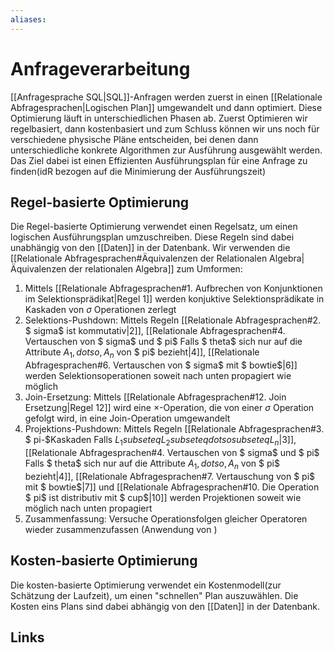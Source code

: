 ```yaml
---
aliases: 
---
```

# Anfrageverarbeitung 
[[Anfragesprache SQL|SQL]]-Anfragen werden zuerst in einen [[Relationale Abfragesprachen|Logischen Plan]] umgewandelt und dann optimiert. Diese Optimierung läuft in unterschiedlichen Phasen ab. 
Zuerst Optimieren wir regelbasiert, dann kostenbasiert und zum Schluss können wir uns noch für verschiedene physische Pläne entscheiden, bei denen dann unterschiedliche konkrete Algorithmen zur Ausführung ausgewählt werden.
Das Ziel dabei ist einen Effizienten Ausführungsplan für eine Anfrage zu finden(idR bezogen auf die Minimierung der Ausführungszeit)
## Regel-basierte Optimierung
Die Regel-basierte Optimierung verwendet einen Regelsatz, um einen logischen Ausführungsplan umzuschreiben. Diese Regeln sind dabei unabhängig von den [[Daten]] in der Datenbank.
Wir verwenden die [[Relationale Abfragesprachen#Äquivalenzen der Relationalen Algebra|Äquivalenzen der relationalen Algebra]] zum Umformen:
1. Mittels  [[Relationale Abfragesprachen#1. Aufbrechen von Konjunktionen im Selektionsprädikat|Regel 1]] werden konjuktive Selektionsprädikate in Kaskaden von $\sigma$ Operationen zerlegt
2. Selektions-Pushdown: Mittels Regeln  [[Relationale Abfragesprachen#2. $ sigma$ ist kommutativ|2]],  [[Relationale Abfragesprachen#4. Vertauschen von $ sigma$ und $ pi$ Falls $ theta$ sich nur auf die Attribute $A_{1}, dotso,A_{n}$ von $ pi$ bezieht|4]],  [[Relationale Abfragesprachen#6. Vertauschen von $ sigma$ mit $ bowtie$|6]] werden Selektionsoperationen soweit nach unten propagiert wie möglich
3. Join-Ersetzung: Mittels  [[Relationale Abfragesprachen#12. Join Ersetzung|Regel 12]] wird eine $\times$-Operation, die von einer $\sigma$ Operation gefolgt wird, in eine Join-Operation umgewandelt
4. Projektions-Pushdown: Mittels Regeln  [[Relationale Abfragesprachen#3. $ pi-$Kaskaden Falls $L_{1} subseteq L_{2} subseteq dotso subseteq L_{n}$|3]],  [[Relationale Abfragesprachen#4. Vertauschen von $ sigma$ und $ pi$ Falls $ theta$ sich nur auf die Attribute $A_{1}, dotso,A_{n}$ von $ pi$ bezieht|4]],  [[Relationale Abfragesprachen#7. Vertauschung von $ pi$ mit $ bowtie$|7]] und  [[Relationale Abfragesprachen#10. Die Operation $ pi$ ist distributiv mit $ cup$|10]] werden Projektionen soweit wie möglich nach unten propagiert
5. Zusammenfassung: Versuche Operationsfolgen gleicher Operatoren wieder zusammenzufassen (Anwendung von )
## Kosten-basierte Optimierung
Die kosten-basierte Optimierung verwendet ein Kostenmodell(zur Schätzung der Laufzeit), um einen "schnellen" Plan auszuwählen. Die Kosten eins Plans sind dabei abhängig von den [[Daten]] in der Datenbank.
## Links